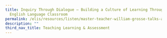 ```yaml
---
title: Inquiry Through Dialogue – Building a Culture of Learning Through Talk in
  English Language Classroom
permalink: /elis/resources/listen/master-teacher-william-grosse-talks-about-inquiry-through-dialogue/
description: ""
third_nav_title: Teaching Learning & Assessment
---
```

